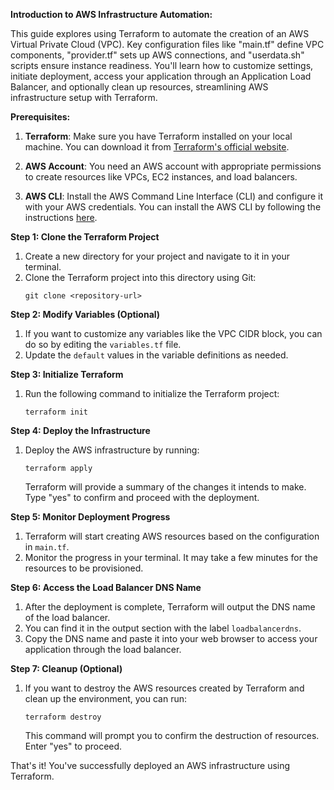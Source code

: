 **Introduction to AWS Infrastructure Automation:**

This guide explores using Terraform to automate the creation of an AWS Virtual Private Cloud (VPC). Key configuration files like "main.tf" define VPC components, "provider.tf" sets up AWS connections, and "userdata.sh" scripts ensure instance readiness. You'll learn how to customize settings, initiate deployment, access your application through an Application Load Balancer, and optionally clean up resources, streamlining AWS infrastructure setup with Terraform.


**Prerequisites:**
1. **Terraform**: Make sure you have Terraform installed on your local machine. You can download it from [Terraform's official website](https://www.terraform.io/downloads.html).

2. **AWS Account**: You need an AWS account with appropriate permissions to create resources like VPCs, EC2 instances, and load balancers.

3. **AWS CLI**: Install the AWS Command Line Interface (CLI) and configure it with your AWS credentials. You can install the AWS CLI by following the instructions [here](https://docs.aws.amazon.com/cli/latest/userguide/cli-configure-files.html).

**Step 1: Clone the Terraform Project**
1. Create a new directory for your project and navigate to it in your terminal.
2. Clone the Terraform project into this directory using Git:
   ```
   git clone <repository-url>
   ```

**Step 2: Modify Variables (Optional)**
1. If you want to customize any variables like the VPC CIDR block, you can do so by editing the `variables.tf` file.
2. Update the `default` values in the variable definitions as needed.

**Step 3: Initialize Terraform**
1. Run the following command to initialize the Terraform project:
   ```
   terraform init
   ```

**Step 4: Deploy the Infrastructure**
1. Deploy the AWS infrastructure by running:
   ```
   terraform apply
   ```
   Terraform will provide a summary of the changes it intends to make. Type "yes" to confirm and proceed with the deployment.

**Step 5: Monitor Deployment Progress**
1. Terraform will start creating AWS resources based on the configuration in `main.tf`.
2. Monitor the progress in your terminal. It may take a few minutes for the resources to be provisioned.

**Step 6: Access the Load Balancer DNS Name**
1. After the deployment is complete, Terraform will output the DNS name of the load balancer.
2. You can find it in the output section with the label `loadbalancerdns`.
3. Copy the DNS name and paste it into your web browser to access your application through the load balancer.

**Step 7: Cleanup (Optional)**
1. If you want to destroy the AWS resources created by Terraform and clean up the environment, you can run:
   ```
   terraform destroy
   ```
   This command will prompt you to confirm the destruction of resources. Enter "yes" to proceed.

That's it! You've successfully deployed an AWS infrastructure using Terraform. 
